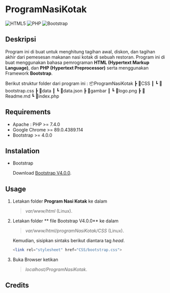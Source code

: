 # ProgramNasiKotak

<img alt="HTML5" src="https://img.shields.io/badge/html5%20-%23E34F26.svg?&style=for-the-badge&logo=html5&logoColor=white"/> 
<img alt="PHP" src="https://img.shields.io/badge/php-%23777BB4.svg?&style=for-the-badge&logo=php&logoColor=white"/>
<img alt="Bootstrap" src="https://img.shields.io/badge/bootstrap%20-%23563D7C.svg?&style=for-the-badge&logo=bootstrap&logoColor=white"/>

## Deskripsi

Program ini di buat untuk menghitung tagihan awal, diskon, dan tagihan akhir dari pemesesan makanan nasi kotak di sebuah restoran.
Program ini di buat menggunakan bahasa pemrograman **HTML (Hypertext Markup Language)**, dan **PHP (Hypertext Preprocessor)** serta menggunakan Framework **Bootstrap**.

Berikut struktur folder dari program ini :
📦ProgramNasiKotak
┣ 📂CSS
┃ ┗ 📜bootstrap.css
┣ 📂data
┃ ┗ 📜data.json
┣ 📂gambar
┃ ┗ 📜logo.png
┣ 📜Readme.md
┗ 📜index.php

## Requirements

- Apache : PHP >= 7.4.0
- Google Chrome >= 89.0.4389.114
- Bootstrap >= 4.0.0

## Instalation

- Bootstrap

  Download [Bootstrap V4.0.0](https://getbootstrap.com/docs/4.0/getting-started/download/).

## Usage

1. Letakan folder **Program Nasi Kotak** ke dalam
   > _var/www/html_ (Linux).
2. Letakan folder ** file Bootstrap V4.0.0** ke dalam

   > _var/www/html/programNasiKotak/CSS_ (Linux).

   Kemudian, sisipkan sintaks berikut diantara tag _head_.

   ```php
   <link rel="stylesheet" href="CSS/bootstrap.css">
   ```

3. Buka Browser ketikan
   > _localhost/ProgramNasiKotak_.

## Credits
